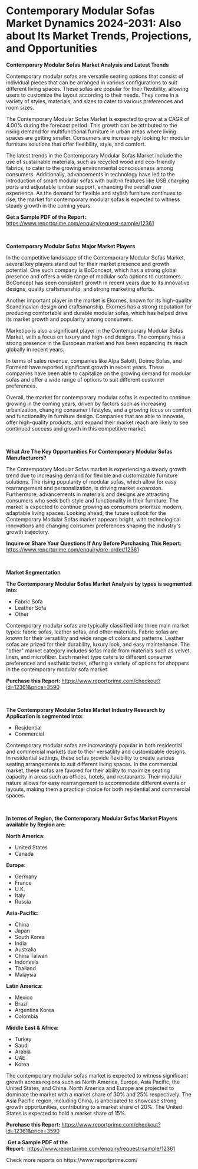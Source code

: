 <p><h1>Contemporary Modular Sofas Market Dynamics 2024-2031: Also about Its Market Trends, Projections, and Opportunities</h1></p><p><strong>Contemporary Modular Sofas Market Analysis and Latest Trends</strong></p>
<p><p>Contemporary modular sofas are versatile seating options that consist of individual pieces that can be arranged in various configurations to suit different living spaces. These sofas are popular for their flexibility, allowing users to customize the layout according to their needs. They come in a variety of styles, materials, and sizes to cater to various preferences and room sizes.</p><p>The Contemporary Modular Sofas Market is expected to grow at a CAGR of 4.00% during the forecast period. This growth can be attributed to the rising demand for multifunctional furniture in urban areas where living spaces are getting smaller. Consumers are increasingly looking for modular furniture solutions that offer flexibility, style, and comfort.</p><p>The latest trends in the Contemporary Modular Sofas Market include the use of sustainable materials, such as recycled wood and eco-friendly fabrics, to cater to the growing environmental consciousness among consumers. Additionally, advancements in technology have led to the introduction of smart modular sofas with built-in features like USB charging ports and adjustable lumbar support, enhancing the overall user experience. As the demand for flexible and stylish furniture continues to rise, the market for contemporary modular sofas is expected to witness steady growth in the coming years.</p></p>
<p><strong>Get a Sample PDF of the Report:&nbsp;</strong> <a href="https://www.reportprime.com/enquiry/request-sample/12361">https://www.reportprime.com/enquiry/request-sample/12361</a></p>
<p>&nbsp;</p>
<p><strong>Contemporary Modular Sofas Major Market Players</strong></p>
<p><p>In the competitive landscape of the Contemporary Modular Sofas Market, several key players stand out for their market presence and growth potential. One such company is BoConcept, which has a strong global presence and offers a wide range of modular sofa options to customers. BoConcept has seen consistent growth in recent years due to its innovative designs, quality craftsmanship, and strong marketing efforts.</p><p>Another important player in the market is Ekornes, known for its high-quality Scandinavian design and craftsmanship. Ekornes has a strong reputation for producing comfortable and durable modular sofas, which has helped drive its market growth and popularity among consumers.</p><p>Marketipo is also a significant player in the Contemporary Modular Sofas Market, with a focus on luxury and high-end designs. The company has a strong presence in the European market and has been expanding its reach globally in recent years.</p><p>In terms of sales revenue, companies like Alpa Salotti, Doimo Sofas, and Formenti have reported significant growth in recent years. These companies have been able to capitalize on the growing demand for modular sofas and offer a wide range of options to suit different customer preferences.</p><p>Overall, the market for contemporary modular sofas is expected to continue growing in the coming years, driven by factors such as increasing urbanization, changing consumer lifestyles, and a growing focus on comfort and functionality in furniture design. Companies that are able to innovate, offer high-quality products, and expand their market reach are likely to see continued success and growth in this competitive market.</p></p>
<p>&nbsp;</p>
<p><strong>What Are The Key Opportunities For Contemporary Modular Sofas Manufacturers?</strong></p>
<p><p>The Contemporary Modular Sofas market is experiencing a steady growth trend due to increasing demand for flexible and customizable furniture solutions. The rising popularity of modular sofas, which allow for easy rearrangement and personalization, is driving market expansion. Furthermore, advancements in materials and designs are attracting consumers who seek both style and functionality in their furniture. The market is expected to continue growing as consumers prioritize modern, adaptable living spaces. Looking ahead, the future outlook for the Contemporary Modular Sofas market appears bright, with technological innovations and changing consumer preferences shaping the industry's growth trajectory.</p></p>
<p><strong>Inquire or Share Your Questions If Any Before Purchasing This Report:</strong> <a href="https://www.reportprime.com/enquiry/pre-order/12361">https://www.reportprime.com/enquiry/pre-order/12361</a></p>
<p>&nbsp;</p>
<p><strong>Market Segmentation</strong></p>
<p><strong>The Contemporary Modular Sofas Market Analysis by types is segmented into:</strong></p>
<p><ul><li>Fabric Sofa</li><li>Leather Sofa</li><li>Other</li></ul></p>
<p><p>Contemporary modular sofas are typically classified into three main market types: fabric sofas, leather sofas, and other materials. Fabric sofas are known for their versatility and wide range of colors and patterns. Leather sofas are prized for their durability, luxury look, and easy maintenance. The "other" market category includes sofas made from materials such as velvet, linen, and microfiber. Each market type caters to different consumer preferences and aesthetic tastes, offering a variety of options for shoppers in the contemporary modular sofa market.</p></p>
<p><strong>Purchase this Report:&nbsp;</strong><a href="https://www.reportprime.com/checkout?id=12361&price=3590">https://www.reportprime.com/checkout?id=12361&price=3590</a></p>
<p>&nbsp;</p>
<p><strong>The Contemporary Modular Sofas Market Industry Research by Application is segmented into:</strong></p>
<p><ul><li>Residential</li><li>Commercial</li></ul></p>
<p><p>Contemporary modular sofas are increasingly popular in both residential and commercial markets due to their versatility and customizable designs. In residential settings, these sofas provide flexibility to create various seating arrangements to suit different living spaces. In the commercial market, these sofas are favored for their ability to maximize seating capacity in areas such as offices, hotels, and restaurants. Their modular nature allows for easy rearrangement to accommodate different events or layouts, making them a practical choice for both residential and commercial spaces.</p></p>
<p>&nbsp;</p>
<p><strong>In terms of Region, the Contemporary Modular Sofas Market Players available by Region are:</strong></p>
<p>
    <p> <strong> North America: </strong>
        <ul>
            <li>United States</li>
            <li>Canada</li>
        </ul>
        </p> 
    <p> <strong> Europe: </strong>
        <ul>
            <li>Germany</li>
            <li>France</li>
            <li>U.K.</li>
            <li>Italy</li>
            <li>Russia</li>
        </ul>
        </p> 
    <p> <strong> Asia-Pacific: </strong>
        <ul>
            <li>China</li>
            <li>Japan</li>
            <li>South Korea</li>
            <li>India</li>
            <li>Australia</li>
            <li>China Taiwan</li>
            <li>Indonesia</li>
            <li>Thailand</li>
            <li>Malaysia</li>
        </ul>
        </p> 
    <p> <strong> Latin America: </strong>
        <ul>
            <li>Mexico</li>
            <li>Brazil</li>
            <li>Argentina Korea</li>
            <li>Colombia</li>
        </ul>
        </p> 
    <p> <strong> Middle East & Africa: </strong>
        <ul>
            <li>Turkey</li>
            <li>Saudi</li>
            <li>Arabia</li>
            <li>UAE</li>
            <li>Korea</li>
        </ul>
    </p>
    </p>
<p><p>The contemporary modular sofas market is expected to witness significant growth across regions such as North America, Europe, Asia Pacific, the United States, and China. North America and Europe are projected to dominate the market with a market share of 30% and 25% respectively. The Asia Pacific region, including China, is anticipated to showcase strong growth opportunities, contributing to a market share of 20%. The United States is expected to hold a market share of 15%.</p></p>
<p><strong>Purchase this Report: </strong><a href="https://www.reportprime.com/checkout?id=12361&price=3590">https://www.reportprime.com/checkout?id=12361&price=3590</a></p>
<p>&nbsp;<strong>Get a Sample PDF of the Report:&nbsp;&nbsp;</strong><a href="https://www.reportprime.com/enquiry/request-sample/12361">https://www.reportprime.com/enquiry/request-sample/12361</a></p>
<p><strong></strong></p>
<p>Check more reports on https://www.reportprime.com/</p>